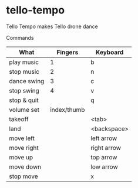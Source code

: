 # tello-tempo
Tello Tempo makes Tello drone dance


Commands

| What        | Fingers     | Keyboard       |
|-------------|-------------|----------------|
| play music  | 1           | b              |
| stop music  | 2           | n              |
| dance swing | 3           | c              |
| stop swing  | 4           | v              |
| stop & quit |             | q              |
| volume set  | index/thumb |                |
| takeoff     |             | &lt;tab>       |
| land        |             | &lt;backspace> |
| move left   |             | left arrow     |
| move right  |             | right arrow    |
| move up     |             | top arrow      |
| move down   |             | low arrow      |
| stop move   |             | x              |





